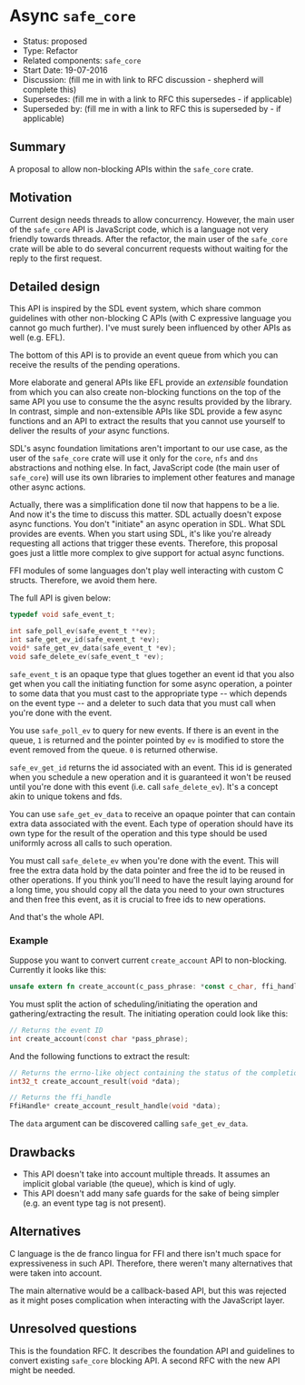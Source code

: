 # Async `safe_core`

- Status: proposed
- Type: Refactor
- Related components: `safe_core`
- Start Date: 19-07-2016
- Discussion: (fill me in with link to RFC discussion - shepherd will complete this)
- Supersedes: (fill me in with a link to RFC this supersedes - if applicable)
- Superseded by: (fill me in with a link to RFC this is superseded by - if applicable)

## Summary

A proposal to allow non-blocking APIs within the `safe_core` crate.

## Motivation

Current design needs threads to allow concurrency. However, the main user of the
`safe_core` API is JavaScript code, which is a language not very friendly
towards threads. After the refactor, the main user of the `safe_core` crate will
be able to do several concurrent requests without waiting for the reply to the
first request.

## Detailed design

This API is inspired by the SDL event system, which share common guidelines with
other non-blocking C APIs (with C expressive language you cannot go much
further). I've must surely been influenced by other APIs as well (e.g. EFL).

The bottom of this API is to provide an event queue from which you can receive
the results of the pending operations.

More elaborate and general APIs like EFL provide an _extensible_ foundation from
which you can also create non-blocking functions on the top of the same API you
use to consume the the async results provided by the library. In contrast,
simple and non-extensible APIs like SDL provide a few async functions and an API
to extract the results that you cannot use yourself to deliver the results of
_your_ async functions.

SDL's async foundation limitations aren't important to our use case, as the user
of the `safe_core` crate will use it only for the `core`, `nfs` and `dns`
abstractions and nothing else. In fact, JavaScript code (the main user of
`safe_core`) will use its own libraries to implement other features and manage
other async actions.

Actually, there was a simplification done til now that happens to be a lie. And
now it's the time to discuss this matter. SDL actually doesn't expose async
functions. You don't "initiate" an async operation in SDL. What SDL provides are
events. When you start using SDL, it's like you're already requesting all
actions that trigger these events. Therefore, this proposal goes just a little
more complex to give support for actual async functions.

FFI modules of some languages don't play well interacting with custom C
structs. Therefore, we avoid them here.

The full API is given below:

```c
typedef void safe_event_t;

int safe_poll_ev(safe_event_t **ev);
int safe_get_ev_id(safe_event_t *ev);
void* safe_get_ev_data(safe_event_t *ev);
void safe_delete_ev(safe_event_t *ev);
```

`safe_event_t` is an opaque type that glues together an event id that you also
get when you call the initiating function for some async operation, a pointer to
some data that you must cast to the appropriate type -- which depends on the
event type -- and a deleter to such data that you must call when you're done
with the event.

You use `safe_poll_ev` to query for new events. If there is an event in the
queue, `1` is returned and the pointer pointed by `ev` is modified to store the
event removed from the queue. `0` is returned otherwise.

`safe_ev_get_id` returns the id associated with an event. This id is generated
when you schedule a new operation and it is guaranteed it won't be reused until
you're done with this event (i.e. call `safe_delete_ev`). It's a concept akin to
unique tokens and fds.

You can use `safe_get_ev_data` to receive an opaque pointer that can contain
extra data associated with the event. Each type of operation should have its own
type for the result of the operation and this type should be used uniformly
across all calls to such operation.

You must call `safe_delete_ev` when you're done with the event. This will free
the extra data hold by the data pointer and free the id to be reused in other
operations. If you think you'll need to have the result laying around for a long
time, you should copy all the data you need to your own structures and then free
this event, as it is crucial to free ids to new operations.

And that's the whole API.

### Example

Suppose you want to convert current `create_account` API to
non-blocking. Currently it looks like this:

```rust
unsafe extern fn create_account(c_pass_phrase: *const c_char, ffi_handle: *mut *mut FfiHandle) -> int32_t;
```

You must split the action of scheduling/initiating the operation and
gathering/extracting the result. The initiating operation could look like this:

```c
// Returns the event ID
int create_account(const char *pass_phrase);
```

And the following functions to extract the result:

```c
// Returns the errno-like object containing the status of the completion
int32_t create_account_result(void *data);

// Returns the ffi_handle
FfiHandle* create_account_result_handle(void *data);
```

The `data` argument can be discovered calling `safe_get_ev_data`.

## Drawbacks

- This API doesn't take into account multiple threads. It assumes an implicit
  global variable (the queue), which is kind of ugly.
- This API doesn't add many safe guards for the sake of being simpler (e.g. an
  event type tag is not present).

## Alternatives

C language is the de franco lingua for FFI and there isn't much space for
expressiveness in such API. Therefore, there weren't many alternatives that were
taken into account.

The main alternative would be a callback-based API, but this was rejected as it
might poses complication when interacting with the JavaScript layer.

## Unresolved questions

This is the foundation RFC. It describes the foundation API and guidelines to
convert existing `safe_core` blocking API. A second RFC with the new API might
be needed.
